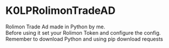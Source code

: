 # K0LPRolimonTradeAD
Rolimon Trade Ad made in Python by me. <br>
Before using it set your Rolimon Token and configure the config. <br>
Remember to download Python and using pip download requests
